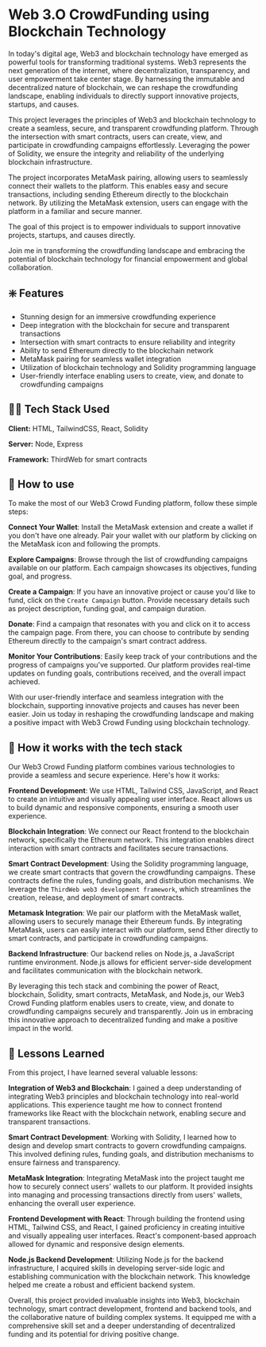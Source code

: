 
# Web 3.O CrowdFunding using Blockchain Technology

In today's digital age, Web3 and blockchain technology have emerged as powerful tools for transforming traditional systems. Web3 represents the next generation of the internet, where decentralization, transparency, and user empowerment take center stage. By harnessing the immutable and decentralized nature of blockchain, we can reshape the crowdfunding landscape, enabling individuals to directly support innovative projects, startups, and causes.

This project leverages the principles of Web3 and blockchain technology to create a seamless, secure, and transparent crowdfunding platform. Through the intersection with smart contracts, users can create, view, and participate in crowdfunding campaigns effortlessly. Leveraging the power of Solidity, we ensure the integrity and reliability of the underlying blockchain infrastructure.

The project incorporates MetaMask pairing, allowing users to seamlessly connect their wallets to the platform. This enables easy and secure transactions, including sending Ethereum directly to the blockchain network. By utilizing the MetaMask extension, users can engage with the platform in a familiar and secure manner.

The goal of this project is to empower individuals to support innovative projects, startups, and causes directly. 

Join me in transforming the crowdfunding landscape and embracing the potential of blockchain technology for financial empowerment and global collaboration.


## ❇️ Features

- Stunning design for an immersive crowdfunding experience
- Deep integration with the blockchain for secure and transparent transactions
- Intersection with smart contracts to ensure reliability and integrity
- Ability to send Ethereum directly to the blockchain network
- MetaMask pairing for seamless wallet integration
- Utilization of blockchain technology and Solidity programming language
- User-friendly interface enabling users to create, view, and donate to crowdfunding campaigns


## 🧑‍💻 Tech Stack Used

**Client:** HTML, TailwindCSS, React, Solidity

**Server:** Node, Express

**Framework:** ThirdWeb for smart contracts 






## 🧐 How to use

To make the most of our Web3 Crowd Funding platform, follow these simple steps:

**Connect Your Wallet**: Install the MetaMask extension and create a wallet if you don't have one already. Pair your wallet with our platform by clicking on the MetaMask icon and following the prompts.

**Explore Campaigns**: Browse through the list of crowdfunding campaigns available on our platform. Each campaign showcases its objectives, funding goal, and progress.

**Create a Campaign**: If you have an innovative project or cause you'd like to fund, click on the `Create Campaign` button. Provide necessary details such as project description, funding goal, and campaign duration.

**Donate**: Find a campaign that resonates with you and click on it to access the campaign page. From there, you can choose to contribute by sending Ethereum directly to the campaign's smart contract address.

**Monitor Your Contributions**: Easily keep track of your contributions and the progress of campaigns you've supported. Our platform provides real-time updates on funding goals, contributions received, and the overall impact achieved.

With our user-friendly interface and seamless integration with the blockchain, supporting innovative projects and causes has never been easier. Join us today in reshaping the crowdfunding landscape and making a positive impact with Web3 Crowd Funding using blockchain technology.


## 🧐 How it works with the tech stack


Our Web3 Crowd Funding platform combines various technologies to provide a seamless and secure experience. Here's how it works:

 **Frontend Development**: We use HTML, Tailwind CSS, JavaScript, and React to create an intuitive and visually appealing user interface. React allows us to build dynamic and responsive components, ensuring a smooth user experience.

**Blockchain Integration**: We connect our React frontend to the blockchain network, specifically the Ethereum network. This integration enables direct interaction with smart contracts and facilitates secure transactions.

**Smart Contract Development**: Using the Solidity programming language, we create smart contracts that govern the crowdfunding campaigns. These contracts define the rules, funding goals, and distribution mechanisms. We leverage the `ThirdWeb web3 development framework`, which streamlines the creation, release, and deployment of smart contracts.

**Metamask Integration**: We pair our platform with the MetaMask wallet, allowing users to securely manage their Ethereum funds. By integrating MetaMask, users can easily interact with our platform, send Ether directly to smart contracts, and participate in crowdfunding campaigns.

**Backend Infrastructure**: Our backend relies on Node.js, a JavaScript runtime environment. Node.js allows for efficient server-side development and facilitates communication with the blockchain network.

By leveraging this tech stack and combining the power of React, blockchain, Solidity, smart contracts, MetaMask, and Node.js, our Web3 Crowd Funding platform enables users to create, view, and donate to crowdfunding campaigns securely and transparently. Join us in embracing this innovative approach to decentralized funding and make a positive impact in the world.

## 📖 Lessons Learned

From this project, I have learned several valuable lessons:

**Integration of Web3 and Blockchain**: I gained a deep understanding of integrating Web3 principles and blockchain technology into real-world applications. This experience taught me how to connect frontend frameworks like React with the blockchain network, enabling secure and transparent transactions.

**Smart Contract Development**: Working with Solidity, I learned how to design and develop smart contracts to govern crowdfunding campaigns. This involved defining rules, funding goals, and distribution mechanisms to ensure fairness and transparency.

**MetaMask Integration**: Integrating MetaMask into the project taught me how to securely connect users' wallets to our platform. It provided insights into managing and processing transactions directly from users' wallets, enhancing the overall user experience.

**Frontend Development with React**: Through building the frontend using HTML, Tailwind CSS, and React, I gained proficiency in creating intuitive and visually appealing user interfaces. React's component-based approach allowed for dynamic and responsive design elements.

**Node.js Backend Development**: Utilizing Node.js for the backend infrastructure, I acquired skills in developing server-side logic and establishing communication with the blockchain network. This knowledge helped me create a robust and efficient backend system.

Overall, this project provided invaluable insights into Web3, blockchain technology, smart contract development, frontend and backend tools, and the collaborative nature of building complex systems. It equipped me with a comprehensive skill set and a deeper understanding of decentralized funding and its potential for driving positive change.


